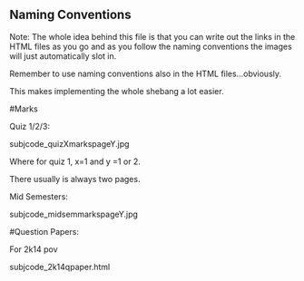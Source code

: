 ## Naming Conventions

Note: The whole idea behind this file is that you can write out the links in the HTML files as you go and as you follow the naming conventions the images will just automatically slot in.

Remember to use naming conventions also in the HTML files...obviously. 

This makes implementing the whole shebang a lot easier.

#Marks

Quiz 1/2/3:

subjcode_quizXmarkspageY.jpg

Where for quiz 1, x=1 and y =1  or 2.

There usually is always two pages.

Mid Semesters:

subjcode_midsemmarkspageY.jpg


#Question Papers:

For 2k14 pov

subjcode_2k14qpaper.html
